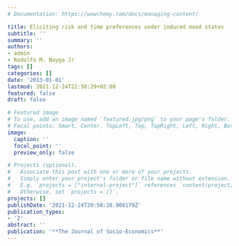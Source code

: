 ```yaml
---
# Documentation: https://wowchemy.com/docs/managing-content/

title: Eliciting risk and time preferences under induced mood states
subtitle: ''
summary: ''
authors:
- admin
- Rodolfo M. Nayga Jr
tags: []
categories: []
date: '2013-01-01'
lastmod: 2021-12-24T22:50:29+02:00
featured: false
draft: false

# Featured image
# To use, add an image named `featured.jpg/png` to your page's folder.
# Focal points: Smart, Center, TopLeft, Top, TopRight, Left, Right, BottomLeft, Bottom, BottomRight.
image:
  caption: ''
  focal_point: ''
  preview_only: false

# Projects (optional).
#   Associate this post with one or more of your projects.
#   Simply enter your project's folder or file name without extension.
#   E.g. `projects = ["internal-project"]` references `content/project/deep-learning/index.md`.
#   Otherwise, set `projects = []`.
projects: []
publishDate: '2021-12-24T20:50:28.908179Z'
publication_types:
- '2'
abstract: ''
publication: '**The Journal of Socio-Economics**'
---
```

